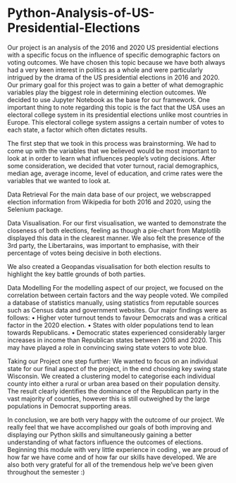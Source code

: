 # Python-Analysis-of-US-Presidential-Elections
Our project is an analysis of the 2016 and 2020 US presidential elections with a specific focus on the influence of specific demographic factors on voting outcomes. We have chosen this topic because we have both always had a very keen interest in politics as a whole and were particularly intrigued by the drama of the US presidential elections in 2016 and 2020. Our primary goal for this project was to gain a better of what demographic variables play the biggest role in determining election outcomes. We decided to use Jupyter Notebook as the base for our framework. 
One important thing to note regarding this topic is the fact that the USA uses an electoral college system in its presidential elections unlike most countries in Europe. This electoral college system assigns a certain number of votes to each state, a factor which often dictates results. 

The first step that we took in this process was brainstorming. We had to come up with the variables that we believed would be most important to look at in order to learn what influences people’s voting decisions. After some consideration, we decided that voter turnout, racial demographics, median age, average income, level of education, and crime rates were the variables that we wanted to look at. 

Data Retrieval
For the main data base of our project, we webscrapped election information from Wikipedia for both 2016 and 2020, using the Selenium package. 

Data Visualisation. 
For our first visualisation, we wanted to demonstrate the closeness of both elections, feeling as though a pie-chart from Matplotlib displayed this data in the clearest manner. We also felt the presence of the 3rd party, the Libertarains, was important to emphasise, with their percentage of votes being decisive in both elections. 

We also created a Geopandas visualisation for both election results to highlight the key battle grounds of both parties. 

Data Modelling 
For the modelling aspect of our project, we focused on the correlation between certain factors and the way people voted. We compiled a database of statistics manually, using statistics from reputable sources such as Census data and government websites. 
Our major findings were as follows: 
•	Higher voter turnout tends to favour Democrats and was a critical factor in the 2020 election. 
•	States with older populations tend to lean towards Republicans. 
•	Democratic states experienced considerably larger increases in income than Republican states between 2016 and 2020. This may have played a role in convincing swing state voters to vote blue. 

Taking our Project one step further: 
We wanted to focus on an individual state for our final aspect of the project, in the end choosing key swing state Wisconsin. We created a clustering model to categorise each individual county into either a rural or urban area based on their population density. The result clearly identifies the dominance of the Republican party in the vast majority of counties,  however this is still outweighed by the large populations in Democrat supporting areas.

In conclusion, we are both very happy with the outcome of our project. We really feel that we have accomplished our goals of both improving and displaying our Python skills and simultaneously gaining a better understanding of what factors influence the outcomes of elections. Beginning this module with very little experience in coding , we are proud of how far we have come and of how far our skills have developed. We are also both very grateful for all of the tremendous help we’ve been given throughout the semester :) 
